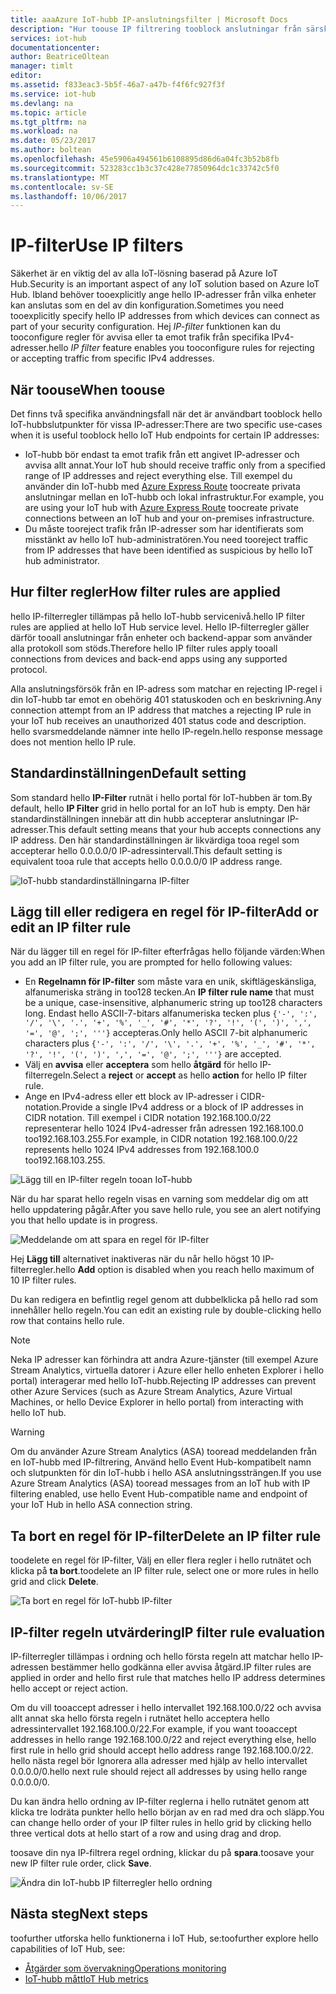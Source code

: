 ```yaml
---
title: aaaAzure IoT-hubb IP-anslutningsfilter | Microsoft Docs
description: "Hur toouse IP filtrering tooblock anslutningar från särskilda IP-adresser för tooyour Azure IoT-hubb. Du kan blockera anslutningar från enskilda eller intervall med IP-adresser."
services: iot-hub
documentationcenter: 
author: BeatriceOltean
manager: timlt
editor: 
ms.assetid: f833eac3-5b5f-46a7-a47b-f4f6fc927f3f
ms.service: iot-hub
ms.devlang: na
ms.topic: article
ms.tgt_pltfrm: na
ms.workload: na
ms.date: 05/23/2017
ms.author: boltean
ms.openlocfilehash: 45e5906a494561b6108895d86d6a04fc3b52b8fb
ms.sourcegitcommit: 523283cc1b3c37c428e77850964dc1c33742c5f0
ms.translationtype: MT
ms.contentlocale: sv-SE
ms.lasthandoff: 10/06/2017
---
```

# <a name="use-ip-filters"></a><span data-ttu-id="2374f-104">IP-filter</span><span class="sxs-lookup"><span data-stu-id="2374f-104">Use IP filters</span></span>

<span data-ttu-id="2374f-105">Säkerhet är en viktig del av alla IoT-lösning baserad på Azure IoT Hub.</span><span class="sxs-lookup"><span data-stu-id="2374f-105">Security is an important aspect of any IoT solution based on Azure IoT Hub.</span></span> <span data-ttu-id="2374f-106">Ibland behöver tooexplicitly ange hello IP-adresser från vilka enheter kan anslutas som en del av din konfiguration.</span><span class="sxs-lookup"><span data-stu-id="2374f-106">Sometimes you need tooexplicitly specify hello IP addresses from which devices can connect as part of your security configuration.</span></span> <span data-ttu-id="2374f-107">Hej _IP-filter_ funktionen kan du tooconfigure regler för avvisa eller ta emot trafik från specifika IPv4-adresser.</span><span class="sxs-lookup"><span data-stu-id="2374f-107">hello _IP filter_ feature enables you tooconfigure rules for rejecting or accepting traffic from specific IPv4 addresses.</span></span>

## <a name="when-toouse"></a><span data-ttu-id="2374f-108">När toouse</span><span class="sxs-lookup"><span data-stu-id="2374f-108">When toouse</span></span>

<span data-ttu-id="2374f-109">Det finns två specifika användningsfall när det är användbart tooblock hello IoT-hubbslutpunkter för vissa IP-adresser:</span><span class="sxs-lookup"><span data-stu-id="2374f-109">There are two specific use-cases when it is useful tooblock hello IoT Hub endpoints for certain IP addresses:</span></span>

- <span data-ttu-id="2374f-110">IoT-hubb bör endast ta emot trafik från ett angivet IP-adresser och avvisa allt annat.</span><span class="sxs-lookup"><span data-stu-id="2374f-110">Your IoT hub should receive traffic only from a specified range of IP addresses and reject everything else.</span></span> <span data-ttu-id="2374f-111">Till exempel du använder din IoT-hubb med [Azure Express Route] toocreate privata anslutningar mellan en IoT-hubb och lokal infrastruktur.</span><span class="sxs-lookup"><span data-stu-id="2374f-111">For example, you are using your IoT hub with [Azure Express Route] toocreate private connections between an IoT hub and your on-premises infrastructure.</span></span>
- <span data-ttu-id="2374f-112">Du måste tooreject trafik från IP-adresser som har identifierats som misstänkt av hello IoT hub-administratören.</span><span class="sxs-lookup"><span data-stu-id="2374f-112">You need tooreject traffic from IP addresses that have been identified as suspicious by hello IoT hub administrator.</span></span>

## <a name="how-filter-rules-are-applied"></a><span data-ttu-id="2374f-113">Hur filter regler</span><span class="sxs-lookup"><span data-stu-id="2374f-113">How filter rules are applied</span></span>

<span data-ttu-id="2374f-114">hello IP-filterregler tillämpas på hello IoT-hubb servicenivå.</span><span class="sxs-lookup"><span data-stu-id="2374f-114">hello IP filter rules are applied at hello IoT Hub service level.</span></span> <span data-ttu-id="2374f-115">Hello IP-filterregler gäller därför tooall anslutningar från enheter och backend-appar som använder alla protokoll som stöds.</span><span class="sxs-lookup"><span data-stu-id="2374f-115">Therefore hello IP filter rules apply tooall connections from devices and back-end apps using any supported protocol.</span></span>

<span data-ttu-id="2374f-116">Alla anslutningsförsök från en IP-adress som matchar en rejecting IP-regel i din IoT-hubb tar emot en obehörig 401 statuskoden och en beskrivning.</span><span class="sxs-lookup"><span data-stu-id="2374f-116">Any connection attempt from an IP address that matches a rejecting IP rule in your IoT hub receives an unauthorized 401 status code and description.</span></span> <span data-ttu-id="2374f-117">hello svarsmeddelande nämner inte hello IP-regeln.</span><span class="sxs-lookup"><span data-stu-id="2374f-117">hello response message does not mention hello IP rule.</span></span>

## <a name="default-setting"></a><span data-ttu-id="2374f-118">Standardinställningen</span><span class="sxs-lookup"><span data-stu-id="2374f-118">Default setting</span></span>

<span data-ttu-id="2374f-119">Som standard hello **IP-Filter** rutnät i hello portal för IoT-hubben är tom.</span><span class="sxs-lookup"><span data-stu-id="2374f-119">By default, hello **IP Filter** grid in hello portal for an IoT hub is empty.</span></span> <span data-ttu-id="2374f-120">Den här standardinställningen innebär att din hubb accepterar anslutningar IP-adresser.</span><span class="sxs-lookup"><span data-stu-id="2374f-120">This default setting means that your hub accepts connections any IP address.</span></span> <span data-ttu-id="2374f-121">Den här standardinställningen är likvärdiga tooa regel som accepterar hello 0.0.0.0/0 IP-adressintervall.</span><span class="sxs-lookup"><span data-stu-id="2374f-121">This default setting is equivalent tooa rule that accepts hello 0.0.0.0/0 IP address range.</span></span>

![IoT-hubb standardinställningarna IP-filter][img-ip-filter-default]

## <a name="add-or-edit-an-ip-filter-rule"></a><span data-ttu-id="2374f-123">Lägg till eller redigera en regel för IP-filter</span><span class="sxs-lookup"><span data-stu-id="2374f-123">Add or edit an IP filter rule</span></span>

<span data-ttu-id="2374f-124">När du lägger till en regel för IP-filter efterfrågas hello följande värden:</span><span class="sxs-lookup"><span data-stu-id="2374f-124">When you add an IP filter rule, you are prompted for hello following values:</span></span>

- <span data-ttu-id="2374f-125">En **Regelnamn för IP-filter** som måste vara en unik, skiftlägeskänsliga, alfanumeriska sträng in too128 tecken.</span><span class="sxs-lookup"><span data-stu-id="2374f-125">An **IP filter rule name** that must be a unique, case-insensitive, alphanumeric string up too128 characters long.</span></span> <span data-ttu-id="2374f-126">Endast hello ASCII-7-bitars alfanumeriska tecken plus `{'-', ':', '/', '\', '.', '+', '%', '_', '#', '*', '?', '!', '(', ')', ',', '=', '@', ';', '''}` accepteras.</span><span class="sxs-lookup"><span data-stu-id="2374f-126">Only hello ASCII 7-bit alphanumeric characters plus `{'-', ':', '/', '\', '.', '+', '%', '_', '#', '*', '?', '!', '(', ')', ',', '=', '@', ';', '''}` are accepted.</span></span>
- <span data-ttu-id="2374f-127">Välj en **avvisa** eller **acceptera** som hello **åtgärd** för hello IP-filterregeln.</span><span class="sxs-lookup"><span data-stu-id="2374f-127">Select a **reject** or **accept** as hello **action** for hello IP filter rule.</span></span>
- <span data-ttu-id="2374f-128">Ange en IPv4-adress eller ett block av IP-adresser i CIDR-notation.</span><span class="sxs-lookup"><span data-stu-id="2374f-128">Provide a single IPv4 address or a block of IP addresses in CIDR notation.</span></span> <span data-ttu-id="2374f-129">Till exempel i CIDR notation 192.168.100.0/22 representerar hello 1024 IPv4-adresser från adressen 192.168.100.0 too192.168.103.255.</span><span class="sxs-lookup"><span data-stu-id="2374f-129">For example, in CIDR notation 192.168.100.0/22 represents hello 1024 IPv4 addresses from 192.168.100.0 too192.168.103.255.</span></span>

![Lägg till en IP-filter regeln tooan IoT-hubb][img-ip-filter-add-rule]

<span data-ttu-id="2374f-131">När du har sparat hello regeln visas en varning som meddelar dig om att hello uppdatering pågår.</span><span class="sxs-lookup"><span data-stu-id="2374f-131">After you save hello rule, you see an alert notifying you that hello update is in progress.</span></span>

![Meddelande om att spara en regel för IP-filter][img-ip-filter-save-new-rule]

<span data-ttu-id="2374f-133">Hej **Lägg till** alternativet inaktiveras när du når hello högst 10 IP-filterregler.</span><span class="sxs-lookup"><span data-stu-id="2374f-133">hello **Add** option is disabled when you reach hello maximum of 10 IP filter rules.</span></span>

<span data-ttu-id="2374f-134">Du kan redigera en befintlig regel genom att dubbelklicka på hello rad som innehåller hello regeln.</span><span class="sxs-lookup"><span data-stu-id="2374f-134">You can edit an existing rule by double-clicking hello row that contains hello rule.</span></span>

> [!NOTE]
> <span data-ttu-id="2374f-135">Neka IP adresser kan förhindra att andra Azure-tjänster (till exempel Azure Stream Analytics, virtuella datorer i Azure eller hello enheten Explorer i hello portal) interagerar med hello IoT-hubb.</span><span class="sxs-lookup"><span data-stu-id="2374f-135">Rejecting IP addresses can prevent other Azure Services (such as Azure Stream Analytics, Azure Virtual Machines, or hello Device Explorer in hello portal) from interacting with hello IoT hub.</span></span>

> [!WARNING]
> <span data-ttu-id="2374f-136">Om du använder Azure Stream Analytics (ASA) tooread meddelanden från en IoT-hubb med IP-filtrering, Använd hello Event Hub-kompatibelt namn och slutpunkten för din IoT-hubb i hello ASA anslutningssträngen.</span><span class="sxs-lookup"><span data-stu-id="2374f-136">If you use Azure Stream Analytics (ASA) tooread messages from an IoT hub with IP filtering enabled, use hello Event Hub-compatible name and endpoint of your IoT Hub in hello ASA connection string.</span></span>

## <a name="delete-an-ip-filter-rule"></a><span data-ttu-id="2374f-137">Ta bort en regel för IP-filter</span><span class="sxs-lookup"><span data-stu-id="2374f-137">Delete an IP filter rule</span></span>

<span data-ttu-id="2374f-138">toodelete en regel för IP-filter, Välj en eller flera regler i hello rutnätet och klicka på **ta bort**.</span><span class="sxs-lookup"><span data-stu-id="2374f-138">toodelete an IP filter rule, select one or more rules in hello grid and click **Delete**.</span></span>

![Ta bort en regel för IoT-hubb IP-filter][img-ip-filter-delete-rule]

## <a name="ip-filter-rule-evaluation"></a><span data-ttu-id="2374f-140">IP-filter regeln utvärdering</span><span class="sxs-lookup"><span data-stu-id="2374f-140">IP filter rule evaluation</span></span>

<span data-ttu-id="2374f-141">IP-filterregler tillämpas i ordning och hello första regeln att matchar hello IP-adressen bestämmer hello godkänna eller avvisa åtgärd.</span><span class="sxs-lookup"><span data-stu-id="2374f-141">IP filter rules are applied in order and hello first rule that matches hello IP address determines hello accept or reject action.</span></span>

<span data-ttu-id="2374f-142">Om du vill tooaccept adresser i hello intervallet 192.168.100.0/22 och avvisa allt annat ska hello första regeln i rutnätet hello acceptera hello adressintervallet 192.168.100.0/22.</span><span class="sxs-lookup"><span data-stu-id="2374f-142">For example, if you want tooaccept addresses in hello range 192.168.100.0/22 and reject everything else, hello first rule in hello grid should accept hello address range 192.168.100.0/22.</span></span> <span data-ttu-id="2374f-143">hello nästa regel bör Ignorera alla adresser med hjälp av hello intervallet 0.0.0.0/0.</span><span class="sxs-lookup"><span data-stu-id="2374f-143">hello next rule should reject all addresses by using hello range 0.0.0.0/0.</span></span>

<span data-ttu-id="2374f-144">Du kan ändra hello ordning av IP-filter reglerna i hello rutnätet genom att klicka tre lodräta punkter hello hello början av en rad med dra och släpp.</span><span class="sxs-lookup"><span data-stu-id="2374f-144">You can change hello order of your IP filter rules in hello grid by clicking hello three vertical dots at hello start of a row and using drag and drop.</span></span>

<span data-ttu-id="2374f-145">toosave din nya IP-filtrera regel ordning, klickar du på **spara**.</span><span class="sxs-lookup"><span data-stu-id="2374f-145">toosave your new IP filter rule order, click **Save**.</span></span>

![Ändra din IoT-hubb IP filterregler hello ordning][img-ip-filter-rule-order]

## <a name="next-steps"></a><span data-ttu-id="2374f-147">Nästa steg</span><span class="sxs-lookup"><span data-stu-id="2374f-147">Next steps</span></span>

<span data-ttu-id="2374f-148">toofurther utforska hello funktionerna i IoT Hub, se:</span><span class="sxs-lookup"><span data-stu-id="2374f-148">toofurther explore hello capabilities of IoT Hub, see:</span></span>

- <span data-ttu-id="2374f-149">[Åtgärder som övervakning][lnk-monitor]</span><span class="sxs-lookup"><span data-stu-id="2374f-149">[Operations monitoring][lnk-monitor]</span></span>
- <span data-ttu-id="2374f-150">[IoT-hubb mått][lnk-metrics]</span><span class="sxs-lookup"><span data-stu-id="2374f-150">[IoT Hub metrics][lnk-metrics]</span></span>

<!-- Images -->
[img-ip-filter-default]: ./media/iot-hub-ip-filtering/ip-filter-default.png
[img-ip-filter-add-rule]: ./media/iot-hub-ip-filtering/ip-filter-add-rule.png
[img-ip-filter-save-new-rule]: ./media/iot-hub-ip-filtering/ip-filter-save-new-rule.png
[img-ip-filter-delete-rule]: ./media/iot-hub-ip-filtering/ip-filter-delete-rule.png
[img-ip-filter-rule-order]: ./media/iot-hub-ip-filtering/ip-filter-rule-order.png


<!-- Links -->

[IoT Hub developer guide]: iot-hub-devguide.md
[Azure Express Route]:  https://azure.microsoft.com/en-us/documentation/articles/expressroute-faqs/#supported-services

[lnk-monitor]: iot-hub-operations-monitoring.md
[lnk-metrics]: iot-hub-metrics.md